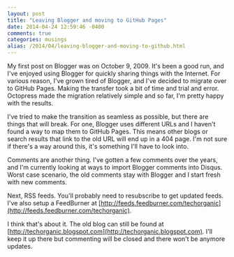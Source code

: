 ```yaml
---
layout: post
title: "Leaving Blogger and moving to GitHub Pages"
date: 2014-04-24 12:59:46 -0400
comments: true
categories: musings
alias: /2014/04/leaving-blogger-and-moving-to-github.html
---
```


My first post on Blogger was on October 9, 2009. It's been a good run, and I've enjoyed using Blogger for quickly sharing things with the Internet. For various reason, I've grown tired of Blogger, and I've decided to migrate over to GitHub Pages. Making the transfer took a bit of time and trial and error. Octopress made the migration relatively simple and so far, I'm pretty happy with the results. 

<!--more-->

I've tried to make the transition as seamless as possible, but there are things that will break. For one, Blogger uses different URLs and I haven't found a way to map them to GitHub Pages. This means other blogs or search results that link to the old URL will end up in a 404 page. I'm not sure if there's a way around this, it's something I'll have to look into. 

Comments are another thing. I've gotten a few comments over the years, and I'm currently looking at ways to import Blogger comments into Disqus. Worst case scenario, the old comments stay with Blogger and I start fresh with new comments. 

Next, RSS feeds. You'll probably need to resubscribe to get updated feeds. I've also setup a FeedBurner at [http://feeds.feedburner.com/techorganic](http://feeds.feedburner.com/techorganic).

I think that's about it. The old blog can still be found at [http://techorganic.blogspot.com](http://techorganic.blogspot.com). I'll keep it up there but commenting will be closed and there won't be anymore updates. 
